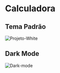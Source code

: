 # Calculadora

## Tema Padrão
![Projeto-White](https://user-images.githubusercontent.com/72763379/126847972-0ee32dd5-ac74-46a3-8ad3-951b5e9e572e.png) 

## Dark Mode

![Dark-mode](https://user-images.githubusercontent.com/72763379/126848074-ba5a951c-e906-4780-b060-7e3bc26f40ec.png)
